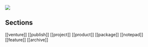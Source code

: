 <img src="https://i.redd.it/gwi6nq8rl8la1.jpg" class="header-image">

## Sections

[[venture]] [[publish]] [[project]] [[product]] [[package]] [[notepad]] [[feature]] [[archive]]